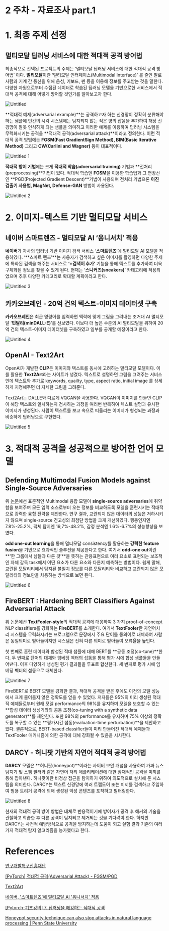 # 2 주차 - 자료조사 part.1

# 1.  최종 주제 선정

## 멀티모달 딥러닝 서비스에 대한 적대적 공격 방어법

  최종적으로 선택된 프로젝트의 주제는 ‘멀티모달 딥러닝 서비스에 대한 적대적 공격 방어법’ 이다. **멀티모달**이란 ‘멀티모달 인터페이스(Multimodal Interface)’ 를 줄인 말로 사람과 기계 간 통신을 위해 음성, 키보드, 펜 등을 이용해 정보를 주고받는 것을 말한다. 다양한 자원으로부터 수집된 데이터로 학습된 딥러닝 모델을 기반으로한 서비스에서 적대적 공격에 대해 어떻게 방어할 것인가를 알아보고자 한다.

![Untitled](https://user-images.githubusercontent.com/37128004/169529086-4a01ca26-bb82-4e14-b9cd-865747aa70b6.png)

  **적대적 예제(adversarial example)**는 공격하고자 하는 신경망이 정확히 분류해야하는 샘플에 인간의 시각 시스템에는 탐지되지 않는 적은 양의 잡음을 추가하여 해당 신경망이 잘못 인식하게 되는 샘플을 의미하고 이러한 예제를 이용하여 딥러닝 시스템을 무력화시키는 공격을 **적대적 공격(adversarial attack)**이라고 정의한다. 이런 적대적 공격 방법에는 **FGSM(Fast GradientSign Method), BIM(Basic Iterative Method)** 그리고 **CW(Carlini and Wagner)** 등이 대표적이다. 

![Untitled 1](https://user-images.githubusercontent.com/37128004/169528815-f1d3c5f1-af72-4632-a622-a397f41a19dc.png)

  **적대적 방어 기법**에는 크게 **적대적 학습(adversarial training)** 기법과 **전처리(preprocessing)**기법이 있다. 적대적 학습엔 **FGSM**을 이용한 학습법과 그 연장선인 **PGD(Projected Gradient Descent)**기법이 사용되며 전처리 기법으론 **이진 검출기 사용법, MagNet, Defense-GAN** 방법이 사용된다. 

![Untitled 2](https://user-images.githubusercontent.com/37128004/169528843-9d721e5c-c8ad-43f7-b7ca-cf0a3788d91b.png)

# 2. 이미지-텍스트 기반 멀티모달 서비스

## 네이버 스마트렌즈 - 멀티모달 AI ‘옴니서치’ 적용

  **네이버**가 자사의 딥러닝 기반 이미지 검색 서비스 ‘**스마트렌즈**’에 멀티모달 AI 모델을 적용하였다. ‘**스마트 렌즈’**는 사용자가 검색하고 싶은 이미지를 촬영하면 다양한 주제에 특화된 검색을 해주는 서비스로 **‘+검색어 추가’** 기능을 통해 텍스트를 추가하여 더욱 구체화된 정보를 찾을 수 있게 된다. 현재는 ‘**스니커즈(sneakers)**’ 카테고리에 적용되었으며 추후 다양한 카테고리로 확대할 계획이라고 한다. 

![Untitled 3](https://user-images.githubusercontent.com/37128004/169528868-5759336b-279a-4d20-9246-4047f81115b6.png)

## 카카오브레인 - 20억 건의 텍스트-이미지 데이터셋 구축

  **카카오브레인**은 최근 명령어를 입력하면 맥락에 맞게 그림을 그려내는 초거대 AI 멀티모달 ‘**민달리(minDALL-E)**’를 선보였다. 이보다 더 높은 수준의 AI 멀티모달을 위하여 20억 건의 텍스트-이미지 데이터셋을 구축하였고 일부를 공개할 예정이라고 한다. 

![Untitled 4](https://user-images.githubusercontent.com/37128004/169528904-c1b1a5bc-4111-4b0a-b90b-cd448efdf971.png)

## OpenAI - Text2Art

OpenAI가 개발한 **CLIP**은 이미지와 텍스트를 동시에 고려하는 멀티모달 모델이다. 이를 활용한 **Text2Art**라는 사이트가 생겼다. 텍스트로 설명하면 그림을 그려주는 서비스인데 텍스트와 추가로 keywords, quailty, type, aspect ratio, initial image 를 상세하게 지정해주면 더 자세한 그림을 그려준다.

  Text2Art는 DALLE와 다르게 VQGAN을 사용한다. VQGAN이 이미지를 만들면 CLIP이 해당 텍스트와 일치하는지 검사하는 과정을 여러번 반복하여 텍스트 설명과 유사한 이미지가 생성된다. 사람이 텍스트를 보고 속으로 떠올리는 이미지가 형성되는 과정과 비슷하게 딥러닝으로 구현했다. 

![Untitled 5](https://user-images.githubusercontent.com/37128004/169528937-37ab8bd5-13e3-4828-9409-0f6db243d792.png)

# 3. 적대적 공격을 성공적으로 방어한 언어 모델

## Defending Multimodal Fusion Models against Single-Source Adversaries

  위 [논문](https://openaccess.thecvf.com/content/CVPR2021/papers/Yang_Defending_Multimodal_Fusion_Models_Against_Single-Source_Adversaries_CVPR_2021_paper.pdf)에선 표준적인 Multimodal 융합 모델이 **single-source adversaries**에 취약함을 보여주며 모든 입력 소스로부터 오는 정보를 비교하도록 모델을 훈련시키는 적대적으로 강력한 융합 전략을 제안한다. 연구 결과, 교란되지 않은 데이터의 성능은 저하시키지 않으며 single-source 견고성의 최첨단 방법을 크게 개선하였다. 행동인지엔 7.8%-25.2%, 객체 탐지엔 19,7%-48.2%, 감정 분석엔 1.6%-6.7%의 성능향상을 보였다. 

  **odd one-out learning**을 통해 멀티모달 consistency를 활용하는 **강력한 feature fusion**을 기반으로 효과적인 솔루션을 제공한다고 한다. 여기서 **odd-one out**이란 **‘한 그룹에서 남들과 다른 것’**을 뜻하는 관용표현으로 여러 요소로 표현되는 보조적인 자체 감독 task에서 어떤 요소가 다른 요소와 다른지 예측하는 방법이다. 쉽게 말해, 교란된 모달리티에서 탐지된 불일치 정보를 다른 모달리티와 비교하고 교란되지 않은 모달리티의 정보만을 차용하는 방식으로 보면 된다. 

![Untitled 6](https://user-images.githubusercontent.com/37128004/169528974-18b8db3f-7639-42db-878d-67d3d247efe3.png)

## FireBERT : Hardening BERT Classifiers Against Adversarial Attack

  위 [논문](https://arxiv.org/abs/2008.04203)에선 **TextFooler-style**의 적대적 공격에 대응하여 3 가지 proof-of-concept NLP classifiers를 강화하는 **FireBERT**를 소개한다. 여기서 **TextFooler**란 자연어처리 시스템을 무력화시키는 프로그램으로 문장에서 주요 단어를 동의어로 대체하여 사람은 동일의미로 받아들이지만 시스템은 전혀 다른 의미로 받아들여 오류율을 높인다. 

  첫 번째로 훈련 데이터와 합성된 적대 샘플에 대해 BERT를 **공동 조정(co-tune)**한다. 두 번째로 단어의 대체와 임베딩 벡터의 섭동을 통해 평가 시에 합성 샘플들을 만들어낸다. 이후 다양하게 생성된 평가 결과들을 투표로 합산한다. 세 번째로 평가 시에 임베딩 벡터의 섭동으로 대체한다. 

![Untitled 7](https://user-images.githubusercontent.com/37128004/169529011-16575493-29a4-4f1b-b7b5-2cdc9476cb00.png)

  FireBERT로 BERT 모델을 강화한 결과, 적대적 공격을 받은 후에도 이전의 모델 성능에서 크게 줄어들지 않은 정확도를 얻을 수 있었다. 저자들은 95%의 미리 생성된 적대적 예제들로부터 원래 모델 performance의 98%를 유지하며 모델을 보호할 수 있는 **합성 데이터 생성기와의 공동 조정(co-tuning with a synthetic data generator)**를 제안한다. 또한 98%의 performance를 유지하며 75% 이상의 정확도를 복구할 수 있는 **평가시간 섭동(evaluation-time perturbation)**을 제안하고 있다. 결론적으로, BERT-based classifier들이 미리 만들어진 적대적 예제들과 TextFooler 매커니즘에 의한 공격에 대해 강화될 수 있음을 시사한다. 

## DARCY - 허니팟 기반의 자연어 적대적 공격 방어법

   **DARCY** 모델은 **허니팟(honeypot)**이라는 사이버 보안 개념을 사용하여 가짜 뉴스 탐지기 및 스팸 필터와 같은 자연어 처리 애플리케이션에 대한 잠재적인 공격을 미끼를 통해 잡아낸다. 허니팟이란 비정상 접근을 탐지하기 위하여 의도적으로 설치해 둔 시스템을 의미한다. DARCY는 텍스트 신경망에 여러 트랩도어 또는 미끼를 검색하고 주입하여 범용 트리거 공격에 의해 생성된 악성 콘텐츠를 포착하고 필터링한다. 

![Untitled 8](https://user-images.githubusercontent.com/37128004/169529057-939321fa-b134-4006-b4c6-4611821f75e4.png)

  현재의 적대적 공격 방어 방법은 대체로 반응적이기에 방어자가 공격 후 해커의 기술을 관찰하고 학습한 후 다른 공격이 탐지되고 제거되는 것을 기다려야 한다. 하지만 DARCY는 사전적 예방방식으로 공격을 방지하는데 도움이 되고 실험 결과 기존의 여러가지 적대적 탐지 알고리즘을 능가했다고 한다. 

# References

[연구개발특구진흥재단](https://www.innopolis.or.kr/board/view?pageNum=9&rowCnt=10&no1=869&linkId=46226&menuId=MENU00999&schType=0&schText=&boardStyle=&categoryId=&continent=&country=)

[[PyTorch] 적대적 공격(Adversarial Attack) - FGSM/PGD](https://rain-bow.tistory.com/entry/%EC%A0%81%EB%8C%80%EC%A0%81-%EA%B3%B5%EA%B2%A9Adversarial-Attack-FGSMPGD)

[Text2Art](https://text2art.com/)

[네이버, '스마트렌즈'에 멀티모달 AI '옴니서치' 적용](http://www.itdaily.kr/news/articleView.html?idxno=207811)

[[Pytorch-기초강의] 7. 딥러닝을 해킹하는 적대적 공격](https://yjs-program.tistory.com/171)

[Honeypot security technique can also stop attacks in natural language processing | Penn State University](https://www.psu.edu/news/research/story/honeypot-security-technique-can-also-stop-attacks-natural-language-processing/)

